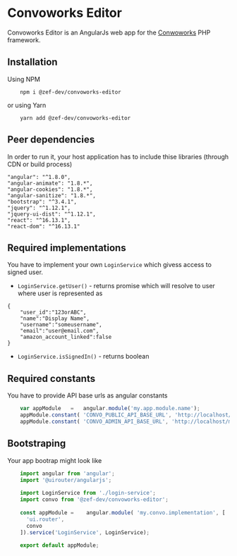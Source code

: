 # Convoworks Editor #

Convoworks Editor is an AngularJs web app for the [Conwoworks](https://github.com/zef-dev/convoworks-core) PHP framework.

## Installation

Using NPM

```
    npm i @zef-dev/convoworks-editor
```

or using Yarn

```
    yarn add @zef-dev/convoworks-editor
```


## Peer dependencies

In order to run it, your host application has to include thise libraries (through CDN or build process)

    "angular": "^1.8.0",
    "angular-animate": "1.8.*",
    "angular-cookies": "1.8.*",
    "angular-sanitize": "1.8.*",
    "bootstrap": "^3.4.1",
    "jquery": "^1.12.1",
    "jquery-ui-dist": "^1.12.1",
    "react": "^16.13.1",
    "react-dom": "^16.13.1"

## Required implementations

You have to implement your own `LoginService` which givess access to signed user.

* `LoginService.getUser()` - returns promise which will resolve to user where user is represented as 

```
{
    "user_id":"123orABC",
    "name":"Display Name",
    "username":"someusername",
    "email":"user@email.com",
    "amazon_account_linked":false
}
```

* `LoginService.isSignedIn()` - returns boolean


## Required constants

You have to provide API base urls as angular constants

```javascript
    var appModule   =   angular.module('my.app.module.name');
    appModule.constant( 'CONVO_PUBLIC_API_BASE_URL', 'http://localhost/myapp/rest_public/convo/v1');
    appModule.constant( 'CONVO_ADMIN_API_BASE_URL', 'http://localhost/myapp/rest_admin/convo/v1');
```

## Bootstraping

Your app bootrap might look like

```javascript
    import angular from 'angular';
    import '@uirouter/angularjs';
    
    import LoginService from './login-service';
    import convo from '@zef-dev/convoworks-editor';
    
    const appModule =    angular.module( 'my.convo.implementation', [
      'ui.router',
      convo
    ]).service('LoginService', LoginService);
    
    export default appModule;
```
